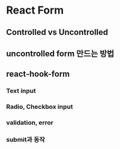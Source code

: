 # React Form

## Controlled vs Uncontrolled

## uncontrolled form 만드는 방법

## react-hook-form

### Text input

### Radio, Checkbox input

### validation, error

### submit과 동작
